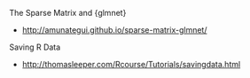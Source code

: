 The Sparse Matrix and {glmnet}
* http://amunategui.github.io/sparse-matrix-glmnet/

Saving R Data
* http://thomasleeper.com/Rcourse/Tutorials/savingdata.html
